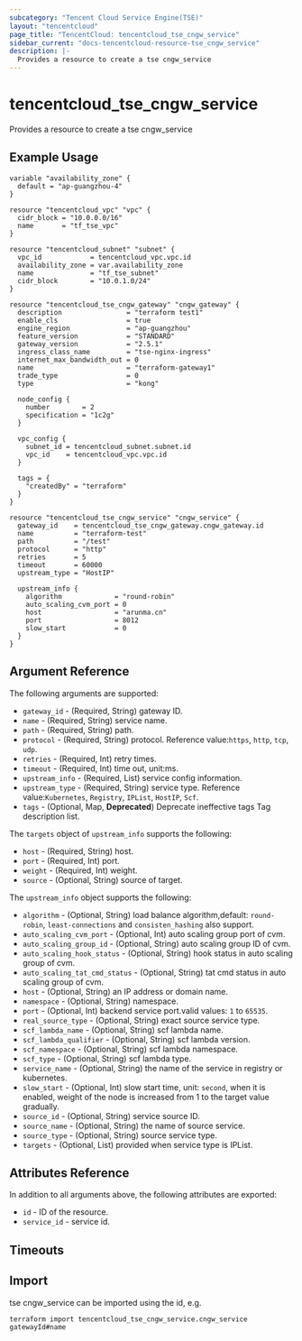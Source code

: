 ```yaml
---
subcategory: "Tencent Cloud Service Engine(TSE)"
layout: "tencentcloud"
page_title: "TencentCloud: tencentcloud_tse_cngw_service"
sidebar_current: "docs-tencentcloud-resource-tse_cngw_service"
description: |-
  Provides a resource to create a tse cngw_service
---
```


# tencentcloud_tse_cngw_service

Provides a resource to create a tse cngw_service

## Example Usage

```hcl
variable "availability_zone" {
  default = "ap-guangzhou-4"
}

resource "tencentcloud_vpc" "vpc" {
  cidr_block = "10.0.0.0/16"
  name       = "tf_tse_vpc"
}

resource "tencentcloud_subnet" "subnet" {
  vpc_id            = tencentcloud_vpc.vpc.id
  availability_zone = var.availability_zone
  name              = "tf_tse_subnet"
  cidr_block        = "10.0.1.0/24"
}

resource "tencentcloud_tse_cngw_gateway" "cngw_gateway" {
  description                = "terraform test1"
  enable_cls                 = true
  engine_region              = "ap-guangzhou"
  feature_version            = "STANDARD"
  gateway_version            = "2.5.1"
  ingress_class_name         = "tse-nginx-ingress"
  internet_max_bandwidth_out = 0
  name                       = "terraform-gateway1"
  trade_type                 = 0
  type                       = "kong"

  node_config {
    number        = 2
    specification = "1c2g"
  }

  vpc_config {
    subnet_id = tencentcloud_subnet.subnet.id
    vpc_id    = tencentcloud_vpc.vpc.id
  }

  tags = {
    "createdBy" = "terraform"
  }
}

resource "tencentcloud_tse_cngw_service" "cngw_service" {
  gateway_id    = tencentcloud_tse_cngw_gateway.cngw_gateway.id
  name          = "terraform-test"
  path          = "/test"
  protocol      = "http"
  retries       = 5
  timeout       = 60000
  upstream_type = "HostIP"

  upstream_info {
    algorithm             = "round-robin"
    auto_scaling_cvm_port = 0
    host                  = "arunma.cn"
    port                  = 8012
    slow_start            = 0
  }
}
```

## Argument Reference

The following arguments are supported:

* `gateway_id` - (Required, String) gateway ID.
* `name` - (Required, String) service name.
* `path` - (Required, String) path.
* `protocol` - (Required, String) protocol. Reference value:`https`, `http`, `tcp`, `udp`.
* `retries` - (Required, Int) retry times.
* `timeout` - (Required, Int) time out, unit:ms.
* `upstream_info` - (Required, List) service config information.
* `upstream_type` - (Required, String) service type. Reference value:`Kubernetes`, `Registry`, `IPList`, `HostIP`, `Scf`.
* `tags` - (Optional, Map, **Deprecated**) Deprecate ineffective tags Tag description list.

The `targets` object of `upstream_info` supports the following:

* `host` - (Required, String) host.
* `port` - (Required, Int) port.
* `weight` - (Required, Int) weight.
* `source` - (Optional, String) source of target.

The `upstream_info` object supports the following:

* `algorithm` - (Optional, String) load balance algorithm,default: `round-robin`, `least-connections` and `consisten_hashing` also support.
* `auto_scaling_cvm_port` - (Optional, Int) auto scaling group port of cvm.
* `auto_scaling_group_id` - (Optional, String) auto scaling group ID of cvm.
* `auto_scaling_hook_status` - (Optional, String) hook status in auto scaling group of cvm.
* `auto_scaling_tat_cmd_status` - (Optional, String) tat cmd status in auto scaling group of cvm.
* `host` - (Optional, String) an IP address or domain name.
* `namespace` - (Optional, String) namespace.
* `port` - (Optional, Int) backend service port.valid values: `1` to `65535`.
* `real_source_type` - (Optional, String) exact source service type.
* `scf_lambda_name` - (Optional, String) scf lambda name.
* `scf_lambda_qualifier` - (Optional, String) scf lambda version.
* `scf_namespace` - (Optional, String) scf lambda namespace.
* `scf_type` - (Optional, String) scf lambda type.
* `service_name` - (Optional, String) the name of the service in registry or kubernetes.
* `slow_start` - (Optional, Int) slow start time, unit: `second`, when it is enabled, weight of the node is increased from 1 to the target value gradually.
* `source_id` - (Optional, String) service source ID.
* `source_name` - (Optional, String) the name of source service.
* `source_type` - (Optional, String) source service type.
* `targets` - (Optional, List) provided when service type is IPList.

## Attributes Reference

In addition to all arguments above, the following attributes are exported:

* `id` - ID of the resource.
* `service_id` - service id.


## Timeouts

<no value>


## Import

tse cngw_service can be imported using the id, e.g.

```
terraform import tencentcloud_tse_cngw_service.cngw_service gatewayId#name
```


